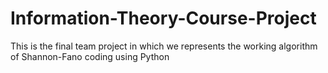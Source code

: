 # Information-Theory-Course-Project
This is the final team project in which we represents the working algorithm of Shannon-Fano coding using Python
